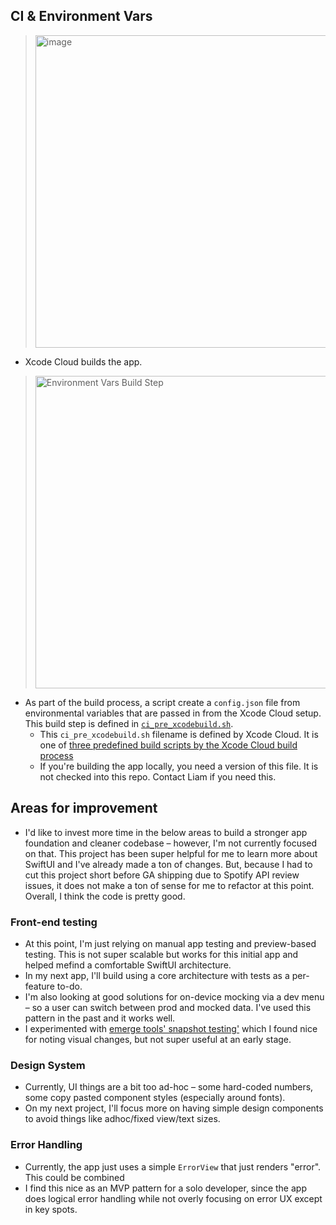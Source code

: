 ## CI & Environment Vars

> <img width="500" alt="image" src="https://github.com/Liampronan/workout-playlist/assets/4316904/396be58b-4738-4a0d-8500-0ead577c2fce">

- Xcode Cloud builds the app.

> <img width="500" alt="Environment Vars Build Step" src="https://github.com/Liampronan/workout-playlist/assets/4316904/fb4cf13e-7a58-4326-8080-eb7b77bd17da">

- As part of the build process, a script create a `config.json` file from environmental variables that are passed in from the Xcode Cloud setup. This build step is defined in [`ci_pre_xcodebuild.sh`](./ci_scripts/ci_pre_xcodebuild.sh).
  - This `ci_pre_xcodebuild.sh` filename is defined by Xcode Cloud. It is one of [three predefined build scripts by the Xcode Cloud build process](https://developer.apple.com/documentation/xcode/writing-custom-build-scripts)
  - If you're building the app locally, you need a version of this file. It is not checked into this repo. Contact Liam if you need this.

## Areas for improvement

- I'd like to invest more time in the below areas to build a stronger app foundation and cleaner codebase – however, I'm not currently focused on that. This project has been super helpful for me to learn more about SwiftUI and I've already made a ton of changes. But, because I had to cut this project short before GA shipping due to Spotify API review issues, it does not make a ton of sense for me to refactor at this point. Overall, I think the code is pretty good.

### Front-end testing

- At this point, I'm just relying on manual app testing and preview-based testing. This is not super scalable but works for this initial app and helped mefind a comfortable SwiftUI architecture.
- In my next app, I'll build using a core architecture with tests as a per-feature to-do.
- I'm also looking at good solutions for on-device mocking via a dev menu – so a user can switch between prod and mocked data. I've used this pattern in the past and it works well.
- I experimented with [emerge tools' snapshot testing'](https://www.emergetools.com/#snapshots) which I found nice for noting visual changes, but not super useful at an early stage.

### Design System

- Currently, UI things are a bit too ad-hoc – some hard-coded numbers, some copy pasted component styles (especially around fonts).
- On my next project, I'll focus more on having simple design components to avoid things like adhoc/fixed view/text sizes.

### Error Handling

- Currently, the app just uses a simple `ErrorView` that just renders "error". This could be combined
- I find this nice as an MVP pattern for a solo developer, since the app does logical error handling while not overly focusing on error UX except in key spots.
